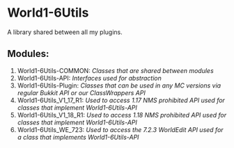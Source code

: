 # World1-6Utils
A library shared between all my plugins.

## Modules:
1. World1-6Utils-COMMON: *Classes that are shared between modules*
2. World1-6Utils-API: *Interfaces used for abstraction*
3. World1-6Utils-Plugin: *Classes that can be used in any MC versions via regular Bukkit API or our ClassWrappers API*
4. World1-6Utils_V1_17_R1: *Used to access 1.17 NMS prohibited API used for classes that implement World1-6Utils-API*
5. World1-6Utils_V1_18_R1: *Used to access 1.18 NMS prohibited API used for classes that implement World1-6Utils-API*
6. World1-6Utils_WE_723: *Used to access the 7.2.3 WorldEdit API used for a class that implements World1-6Utils-API*

